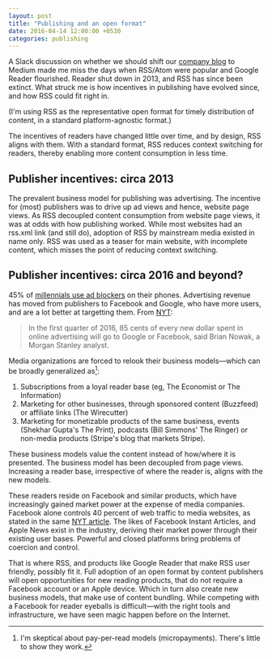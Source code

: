 ```yaml
---
layout: post
title: "Publishing and an open format"
date: 2016-04-14 12:00:00 +0530
categories: publishing
---
```


A Slack discussion on whether we should shift our [company blog](https://blog.hypertrack.io) to Medium made me miss the days when RSS/Atom were popular and Google Reader flourished. Reader shut down in 2013, and RSS has since been extinct. What struck me is how incentives in publishing have evolved since, and how RSS could fit right in.

(I'm using RSS as the representative open format for timely distribution of content, in a standard platform-agnostic format.)

The incentives of readers have changed little over time, and by design, RSS aligns with them. With a standard format, RSS reduces context switching for readers, thereby enabling more content consumption in less time.

## Publisher incentives: circa 2013

The prevalent business model for publishing was advertising. The incentive for (most) publishers was to drive up ad views and hence, website page views. As RSS decoupled content consumption from website page views, it was at odds with how publishing worked. While most websites had an rss.xml link (and still do), adoption of RSS by mainstream media existed in name only. RSS was used as a teaser for main website, with incomplete content, which misses the point of reducing context switching.

## Publisher incentives: circa 2016 and beyond?

45% of [millennials use ad blockers](https://twitter.com/BenBajarin/status/720456358244564992) on their phones. Advertising revenue has moved from publishers to Facebook and Google, who have more users, and are a lot better at targetting them. From [NYT](http://www.nytimes.com/2016/04/18/business/media-websites-battle-falteringad-revenue-and-traffic.html):

> In the first quarter of 2016, 85 cents of every new dollar spent in online advertising will go to Google or Facebook, said Brian Nowak, a Morgan Stanley analyst.

Media organizations are forced to relook their business models—which can be broadly generalized as[^1]:

1. Subscriptions from a loyal reader base (eg, The Economist or The Information)
2. Marketing for other businesses, through sponsored content (Buzzfeed) or affiliate links (The Wirecutter)
3. Marketing for monetizable products of the same business, events (Shekhar Gupta's The Print), podcasts (Bill Simmons' The Ringer) or non-media products (Stripe's blog that markets Stripe).

These business models value the content instead of how/where it is presented. The business model has been decoupled from page views. Increasing a reader base, irrespective of where the reader is, aligns with the new models.

These readers reside on Facebook and similar products, which have increasingly gained market power at the expense of media companies. Facebook alone controls 40 percent of web traffic to media websites, as stated in the same [NYT article](http://www.nytimes.com/2016/04/18/business/media-websites-battle-falteringad-revenue-and-traffic.html). The likes of Facebook Instant Articles, and Apple News exist in the industry, deriving their market power through their existing user bases. Powerful and closed platforms bring problems of coercion and control.

That is where RSS, and products like Google Reader that make RSS user friendly, possibly fit it. Full adoption of an open format by content publishers will open opportunities for new reading products, that do not require a Facebook account or an Apple device. Which in turn also create new business models, that make use of content bundling. While competing with a Facebook for reader eyeballs is difficult—with the right tools and infrastructure, we have seen magic happen before on the Internet.

[^1]: I'm skeptical about pay-per-read models (micropayments). There's little to show they work.
